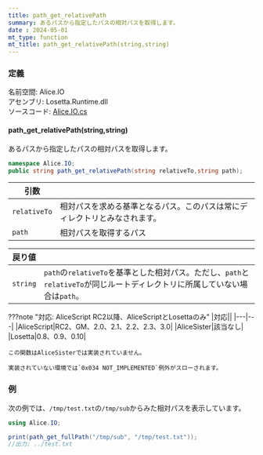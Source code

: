 ```yaml
---
title: path_get_relativePath
summary: あるパスから指定したパスの相対パスを取得します。
date : 2024-05-01
mt_type: function
mt_title: path_get_relativePath(string,string)
---
```


### 定義
名前空間: Alice.IO<br/>
アセンブリ: Losetta.Runtime.dll<br/>
ソースコード: [Alice.IO.cs](https://github.com/WSOFT-Project/Losetta/blob/master/Losetta.Runtime/Alice.IO.cs)

#### path_get_relativePath(string,string)

あるパスから指定したパスの相対パスを取得します。

```cs title="AliceScript"
namespace Alice.IO;
public string path_get_relativePath(string relativeTo,string path);
```

|引数| |
|-|-|
|`relativeTo`|相対パスを求める基準となるパス。このパスは常にディレクトリとみなされます。|
|`path`|相対パスを取得するパス|

|戻り値| |
|-|-|
|`string`|`path`の`relativeTo`を基準とした相対パス。ただし、`path`と`relativeTo`が同じルートディレクトリに所属していない場合は`path`。|

???note "対応: AliceScript RC2以降、AliceScriptとLosettaのみ"
    |対応||
    |---|---|
    |AliceScript|RC2、GM、2.0、2.1、2.2、2.3、3.0|
    |AliceSister|該当なし|
    |Losetta|0.8、0.9、0.10|

    この関数はAliceSisterでは実装されていません。

    実装されていない環境では`0x034 NOT_IMPLEMENTED`例外がスローされます。


### 例
次の例では、`/tmp/test.txt`の`/tmp/sub`からみた相対パスを表示しています。

```cs title="AliceScript"
using Alice.IO;

print(path_get_fullPath("/tmp/sub", "/tmp/test.txt"));
//出力: ../test.txt
```